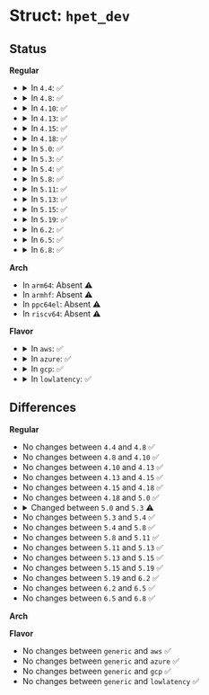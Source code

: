 # Struct: <code>hpet_dev</code>

## Status
<b>Regular</b>
<ul>
<li>
<details>
<summary>In <code>4.4</code>: ✅</summary>

```c
struct hpet_dev {
    struct clock_event_device evt;
    unsigned int num;
    int cpu;
    unsigned int irq;
    unsigned int flags;
    char name[10];
};
```
</details>
</li>
<li>
<details>
<summary>In <code>4.8</code>: ✅</summary>

```c
struct hpet_dev {
    struct clock_event_device evt;
    unsigned int num;
    int cpu;
    unsigned int irq;
    unsigned int flags;
    char name[10];
};
```
</details>
</li>
<li>
<details>
<summary>In <code>4.10</code>: ✅</summary>

```c
struct hpet_dev {
    struct clock_event_device evt;
    unsigned int num;
    int cpu;
    unsigned int irq;
    unsigned int flags;
    char name[10];
};
```
</details>
</li>
<li>
<details>
<summary>In <code>4.13</code>: ✅</summary>

```c
struct hpet_dev {
    struct clock_event_device evt;
    unsigned int num;
    int cpu;
    unsigned int irq;
    unsigned int flags;
    char name[10];
};
```
</details>
</li>
<li>
<details>
<summary>In <code>4.15</code>: ✅</summary>

```c
struct hpet_dev {
    struct clock_event_device evt;
    unsigned int num;
    int cpu;
    unsigned int irq;
    unsigned int flags;
    char name[10];
};
```
</details>
</li>
<li>
<details>
<summary>In <code>4.18</code>: ✅</summary>

```c
struct hpet_dev {
    struct clock_event_device evt;
    unsigned int num;
    int cpu;
    unsigned int irq;
    unsigned int flags;
    char name[10];
};
```
</details>
</li>
<li>
<details>
<summary>In <code>5.0</code>: ✅</summary>

```c
struct hpet_dev {
    struct clock_event_device evt;
    unsigned int num;
    int cpu;
    unsigned int irq;
    unsigned int flags;
    char name[10];
};
```
</details>
</li>
<li>
<details>
<summary>In <code>5.3</code>: ✅</summary>

```c
struct hpet_dev {
    struct hpets *hd_hpets;
    struct hpet *hd_hpet;
    struct hpet_timer *hd_timer;
    long unsigned int hd_ireqfreq;
    long unsigned int hd_irqdata;
    wait_queue_head_t hd_waitqueue;
    struct fasync_struct *hd_async_queue;
    unsigned int hd_flags;
    unsigned int hd_irq;
    unsigned int hd_hdwirq;
    char hd_name[7];
};
```
</details>
</li>
<li>
<details>
<summary>In <code>5.4</code>: ✅</summary>

```c
struct hpet_dev {
    struct hpets *hd_hpets;
    struct hpet *hd_hpet;
    struct hpet_timer *hd_timer;
    long unsigned int hd_ireqfreq;
    long unsigned int hd_irqdata;
    wait_queue_head_t hd_waitqueue;
    struct fasync_struct *hd_async_queue;
    unsigned int hd_flags;
    unsigned int hd_irq;
    unsigned int hd_hdwirq;
    char hd_name[7];
};
```
</details>
</li>
<li>
<details>
<summary>In <code>5.8</code>: ✅</summary>

```c
struct hpet_dev {
    struct hpets *hd_hpets;
    struct hpet *hd_hpet;
    struct hpet_timer *hd_timer;
    long unsigned int hd_ireqfreq;
    long unsigned int hd_irqdata;
    wait_queue_head_t hd_waitqueue;
    struct fasync_struct *hd_async_queue;
    unsigned int hd_flags;
    unsigned int hd_irq;
    unsigned int hd_hdwirq;
    char hd_name[7];
};
```
</details>
</li>
<li>
<details>
<summary>In <code>5.11</code>: ✅</summary>

```c
struct hpet_dev {
    struct hpets *hd_hpets;
    struct hpet *hd_hpet;
    struct hpet_timer *hd_timer;
    long unsigned int hd_ireqfreq;
    long unsigned int hd_irqdata;
    wait_queue_head_t hd_waitqueue;
    struct fasync_struct *hd_async_queue;
    unsigned int hd_flags;
    unsigned int hd_irq;
    unsigned int hd_hdwirq;
    char hd_name[7];
};
```
</details>
</li>
<li>
<details>
<summary>In <code>5.13</code>: ✅</summary>

```c
struct hpet_dev {
    struct hpets *hd_hpets;
    struct hpet *hd_hpet;
    struct hpet_timer *hd_timer;
    long unsigned int hd_ireqfreq;
    long unsigned int hd_irqdata;
    wait_queue_head_t hd_waitqueue;
    struct fasync_struct *hd_async_queue;
    unsigned int hd_flags;
    unsigned int hd_irq;
    unsigned int hd_hdwirq;
    char hd_name[7];
};
```
</details>
</li>
<li>
<details>
<summary>In <code>5.15</code>: ✅</summary>

```c
struct hpet_dev {
    struct hpets *hd_hpets;
    struct hpet *hd_hpet;
    struct hpet_timer *hd_timer;
    long unsigned int hd_ireqfreq;
    long unsigned int hd_irqdata;
    wait_queue_head_t hd_waitqueue;
    struct fasync_struct *hd_async_queue;
    unsigned int hd_flags;
    unsigned int hd_irq;
    unsigned int hd_hdwirq;
    char hd_name[7];
};
```
</details>
</li>
<li>
<details>
<summary>In <code>5.19</code>: ✅</summary>

```c
struct hpet_dev {
    struct hpets *hd_hpets;
    struct hpet *hd_hpet;
    struct hpet_timer *hd_timer;
    long unsigned int hd_ireqfreq;
    long unsigned int hd_irqdata;
    wait_queue_head_t hd_waitqueue;
    struct fasync_struct *hd_async_queue;
    unsigned int hd_flags;
    unsigned int hd_irq;
    unsigned int hd_hdwirq;
    char hd_name[7];
};
```
</details>
</li>
<li>
<details>
<summary>In <code>6.2</code>: ✅</summary>

```c
struct hpet_dev {
    struct hpets *hd_hpets;
    struct hpet *hd_hpet;
    struct hpet_timer *hd_timer;
    long unsigned int hd_ireqfreq;
    long unsigned int hd_irqdata;
    wait_queue_head_t hd_waitqueue;
    struct fasync_struct *hd_async_queue;
    unsigned int hd_flags;
    unsigned int hd_irq;
    unsigned int hd_hdwirq;
    char hd_name[7];
};
```
</details>
</li>
<li>
<details>
<summary>In <code>6.5</code>: ✅</summary>

```c
struct hpet_dev {
    struct hpets *hd_hpets;
    struct hpet *hd_hpet;
    struct hpet_timer *hd_timer;
    long unsigned int hd_ireqfreq;
    long unsigned int hd_irqdata;
    wait_queue_head_t hd_waitqueue;
    struct fasync_struct *hd_async_queue;
    unsigned int hd_flags;
    unsigned int hd_irq;
    unsigned int hd_hdwirq;
    char hd_name[7];
};
```
</details>
</li>
<li>
<details>
<summary>In <code>6.8</code>: ✅</summary>

```c
struct hpet_dev {
    struct hpets *hd_hpets;
    struct hpet *hd_hpet;
    struct hpet_timer *hd_timer;
    long unsigned int hd_ireqfreq;
    long unsigned int hd_irqdata;
    wait_queue_head_t hd_waitqueue;
    struct fasync_struct *hd_async_queue;
    unsigned int hd_flags;
    unsigned int hd_irq;
    unsigned int hd_hdwirq;
    char hd_name[7];
};
```
</details>
</li>
</ul>
<b>Arch</b>
<ul>
<li>
In <code>arm64</code>: Absent ⚠️
</li>
<li>
In <code>armhf</code>: Absent ⚠️
</li>
<li>
In <code>ppc64el</code>: Absent ⚠️
</li>
<li>
In <code>riscv64</code>: Absent ⚠️
</li>
</ul>
<b>Flavor</b>
<ul>
<li>
<details>
<summary>In <code>aws</code>: ✅</summary>

```c
struct hpet_dev {
    struct hpets *hd_hpets;
    struct hpet *hd_hpet;
    struct hpet_timer *hd_timer;
    long unsigned int hd_ireqfreq;
    long unsigned int hd_irqdata;
    wait_queue_head_t hd_waitqueue;
    struct fasync_struct *hd_async_queue;
    unsigned int hd_flags;
    unsigned int hd_irq;
    unsigned int hd_hdwirq;
    char hd_name[7];
};
```
</details>
</li>
<li>
<details>
<summary>In <code>azure</code>: ✅</summary>

```c
struct hpet_dev {
    struct hpets *hd_hpets;
    struct hpet *hd_hpet;
    struct hpet_timer *hd_timer;
    long unsigned int hd_ireqfreq;
    long unsigned int hd_irqdata;
    wait_queue_head_t hd_waitqueue;
    struct fasync_struct *hd_async_queue;
    unsigned int hd_flags;
    unsigned int hd_irq;
    unsigned int hd_hdwirq;
    char hd_name[7];
};
```
</details>
</li>
<li>
<details>
<summary>In <code>gcp</code>: ✅</summary>

```c
struct hpet_dev {
    struct hpets *hd_hpets;
    struct hpet *hd_hpet;
    struct hpet_timer *hd_timer;
    long unsigned int hd_ireqfreq;
    long unsigned int hd_irqdata;
    wait_queue_head_t hd_waitqueue;
    struct fasync_struct *hd_async_queue;
    unsigned int hd_flags;
    unsigned int hd_irq;
    unsigned int hd_hdwirq;
    char hd_name[7];
};
```
</details>
</li>
<li>
<details>
<summary>In <code>lowlatency</code>: ✅</summary>

```c
struct hpet_dev {
    struct hpets *hd_hpets;
    struct hpet *hd_hpet;
    struct hpet_timer *hd_timer;
    long unsigned int hd_ireqfreq;
    long unsigned int hd_irqdata;
    wait_queue_head_t hd_waitqueue;
    struct fasync_struct *hd_async_queue;
    unsigned int hd_flags;
    unsigned int hd_irq;
    unsigned int hd_hdwirq;
    char hd_name[7];
};
```
</details>
</li>
</ul>

## Differences
<b>Regular</b>
<ul>
<li>
No changes between <code>4.4</code> and <code>4.8</code> ✅
</li>
<li>
No changes between <code>4.8</code> and <code>4.10</code> ✅
</li>
<li>
No changes between <code>4.10</code> and <code>4.13</code> ✅
</li>
<li>
No changes between <code>4.13</code> and <code>4.15</code> ✅
</li>
<li>
No changes between <code>4.15</code> and <code>4.18</code> ✅
</li>
<li>
No changes between <code>4.18</code> and <code>5.0</code> ✅
</li>
<li>
<details>
<summary>Changed between <code>5.0</code> and <code>5.3</code> ⚠️</summary>
<ul>
<li>
<b>Field added. </b>
<code>struct hpets *hd_hpets</code>
</li>
<li>
<b>Field added. </b>
<code>struct hpet *hd_hpet</code>
</li>
<li>
<b>Field added. </b>
<code>struct hpet_timer *hd_timer</code>
</li>
<li>
<b>Field added. </b>
<code>long unsigned int hd_ireqfreq</code>
</li>
<li>
<b>Field added. </b>
<code>long unsigned int hd_irqdata</code>
</li>
<li>
<b>Field added. </b>
<code>wait_queue_head_t hd_waitqueue</code>
</li>
<li>
<b>Field added. </b>
<code>struct fasync_struct *hd_async_queue</code>
</li>
<li>
<b>Field added. </b>
<code>unsigned int hd_flags</code>
</li>
<li>
<b>Field added. </b>
<code>unsigned int hd_irq</code>
</li>
<li>
<b>Field added. </b>
<code>unsigned int hd_hdwirq</code>
</li>
<li>
<b>Field added. </b>
<code>char hd_name[7]</code>
</li>
<li>
<b>Field removed. </b>
<code>struct clock_event_device evt</code>
</li>
<li>
<b>Field removed. </b>
<code>unsigned int num</code>
</li>
<li>
<b>Field removed. </b>
<code>int cpu</code>
</li>
<li>
<b>Field removed. </b>
<code>unsigned int irq</code>
</li>
<li>
<b>Field removed. </b>
<code>unsigned int flags</code>
</li>
<li>
<b>Field removed. </b>
<code>char name[10]</code>
</li>
</ul>
</details>
</li>
<li>
No changes between <code>5.3</code> and <code>5.4</code> ✅
</li>
<li>
No changes between <code>5.4</code> and <code>5.8</code> ✅
</li>
<li>
No changes between <code>5.8</code> and <code>5.11</code> ✅
</li>
<li>
No changes between <code>5.11</code> and <code>5.13</code> ✅
</li>
<li>
No changes between <code>5.13</code> and <code>5.15</code> ✅
</li>
<li>
No changes between <code>5.15</code> and <code>5.19</code> ✅
</li>
<li>
No changes between <code>5.19</code> and <code>6.2</code> ✅
</li>
<li>
No changes between <code>6.2</code> and <code>6.5</code> ✅
</li>
<li>
No changes between <code>6.5</code> and <code>6.8</code> ✅
</li>
</ul>
<b>Arch</b>
<ul>
</ul>
<b>Flavor</b>
<ul>
<li>
No changes between <code>generic</code> and <code>aws</code> ✅
</li>
<li>
No changes between <code>generic</code> and <code>azure</code> ✅
</li>
<li>
No changes between <code>generic</code> and <code>gcp</code> ✅
</li>
<li>
No changes between <code>generic</code> and <code>lowlatency</code> ✅
</li>
</ul>
